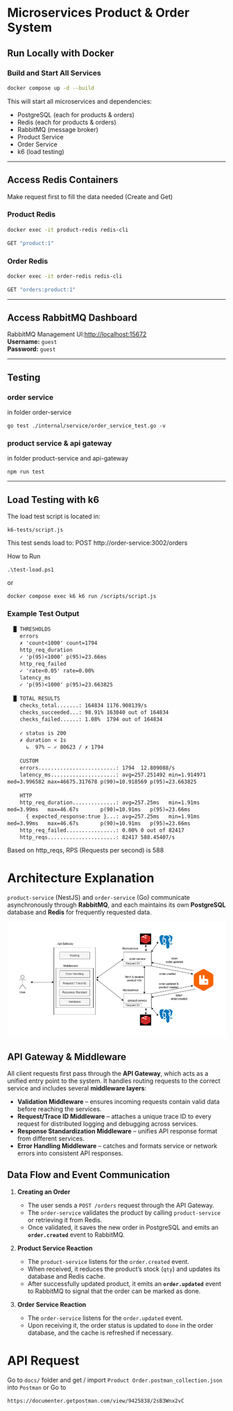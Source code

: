 # Microservices Product & Order System

## Run Locally with Docker

### Build and Start All Services

```bash
docker compose up -d --build
```

This will start all microservices and dependencies:
- PostgreSQL (each for products & orders)
- Redis (each for products & orders)
- RabbitMQ (message broker)
- Product Service
- Order Service
- k6 (load testing)

---

## Access Redis Containers
Make request first to fill the data needed (Create and Get)
### Product Redis
```bash
docker exec -it product-redis redis-cli
```
```bash
GET "product:1"
```
### Order Redis
```bash
docker exec -it order-redis redis-cli
```
```bash
GET "orders:product:1"
```

---

## Access RabbitMQ Dashboard

RabbitMQ Management UI:[http://localhost:15672](http://localhost:15672)  
**Username:** `guest`  
**Password:** `guest`

---
## Testing
### order service 
in folder order-service
```
go test ./internal/service/order_service_test.go -v
```
### product service & api gateway
in folder product-service and api-gateway
```
npm run test
```

---

## Load Testing with k6

The load test script is located in:
```
k6-tests/script.js
```
This test sends load to: POST http://order-service:3002/orders

How to Run 
```
.\test-load.ps1
```
or 
```
docker compose exec k6 k6 run /scripts/script.js
```

### Example Test Output

```
  █ THRESHOLDS
    errors
    ✗ 'count<1000' count=1794
    http_req_duration
    ✓ 'p(95)<1000' p(95)=23.66ms
    http_req_failed
    ✓ 'rate<0.05' rate=0.00%
    latency_ms
    ✓ 'p(95)<1000' p(95)=23.663825

  █ TOTAL RESULTS
    checks_total.......: 164834 1176.908139/s
    checks_succeeded...: 98.91% 163040 out of 164834
    checks_failed......: 1.08%  1794 out of 164834

    ✓ status is 200
    ✗ duration < 1s
      ↳  97% — ✓ 80623 / ✗ 1794

    CUSTOM
    errors.........................: 1794  12.809088/s
    latency_ms.....................: avg=257.251492 min=1.914971 med=3.996582 max=46675.317678 p(90)=10.918569 p(95)=23.663825

    HTTP
    http_req_duration..............: avg=257.25ms   min=1.91ms   med=3.99ms   max=46.67s       p(90)=10.91ms   p(95)=23.66ms
      { expected_response:true }...: avg=257.25ms   min=1.91ms   med=3.99ms   max=46.67s       p(90)=10.91ms   p(95)=23.66ms
    http_req_failed................: 0.00% 0 out of 82417
    http_reqs......................: 82417 588.45407/s
```
Based on http_reqs, RPS (Requests per second) is 588

# Architecture Explanation

`product-service` (NestJS) and `order-service` (Go) communicate asynchronously through **RabbitMQ**, and each maintains its own **PostgreSQL** database and **Redis** for frequently requested data.

![Architecture Diagram](docs/architecture.png)

## API Gateway & Middleware  
All client requests first pass through the **API Gateway**, which acts as a unified entry point to the system. It handles routing requests to the correct service and includes several **middleware layers**:

- **Validation Middleware** – ensures incoming requests contain valid data before reaching the services.  
- **Request/Trace ID Middleware** – attaches a unique trace ID to every request for distributed logging and debugging across services.  
- **Response Standardization Middleware** – unifies API response format from different services.  
- **Error Handling Middleware** – catches and formats service or network errors into consistent API responses.  

## Data Flow and Event Communication  
1. **Creating an Order**  
   - The user sends a `POST /orders` request through the API Gateway.  
   - The `order-service` validates the product by calling `product-service` or retrieving it from Redis.  
   - Once validated, it saves the new order in PostgreSQL and emits an **`order.created`** event to RabbitMQ.  

2. **Product Service Reaction**  
   - The `product-service` listens for the `order.created` event.  
   - When received, it reduces the product’s stock (`qty`) and updates its database and Redis cache.  
   - After successfully updated product, it emits an **`order.updated`** event to RabbitMQ to signal that the order can be marked as done.  

3. **Order Service Reaction**  
   - The `order-service` listens for the `order.updated` event.  
   - Upon receiving it, the order status is updated to `done` in the order database, and the cache is refreshed if necessary.  


# API Request
Go to `docs/` folder and get / import `Product Order.postman_collection.json` into `Postman`
or
Go to
```
https://documenter.getpostman.com/view/9425838/2sB3Wnx2vC
```
